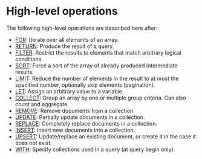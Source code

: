 High-level operations
=====================

The following high-level operations are described here after:

* [FOR](For.md): Iterate over all elements of an array.
* [RETURN](Return.md): Produce the result of a query.
* [FILTER](Filter.md): Restrict the results to elements that match arbitrary logical conditions.
* [SORT](Sort.md): Force a sort of the array of already produced intermediate results.
* [LIMIT](Limit.md): Reduce the number of elements in the result to at most the specified number, optionally skip elements (pagination).
* [LET](Let.md): Assign an arbitrary value to a variable.
* [COLLECT](Collect.md): Group an array by one or multiple group criteria. Can also count and aggregate.
* [REMOVE](Remove.md): Remove documents from a collection.
* [UPDATE](Update.md): Partially update documents in a collection.
* [REPLACE](Replace.md): Completely replace documents in a collection.
* [INSERT](Insert.md): Insert new documents into a collection.
* [UPSERT](Upsert.md): Update/replace an existing document, or create it in the case it does not exist.
* [WITH](With.md): Specify collections used in a query (at query begin only).
